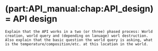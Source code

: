 (part:API_manual:chap:API_design)=
API design
==========

```{todo}
Explain that the API works in a two (or three) phased process: World creation, world query and (depending on lanuage) worl destruction. Also explain that the basic question the world query is asking, what is the temperature/composition/etc. at this location in the world.
```